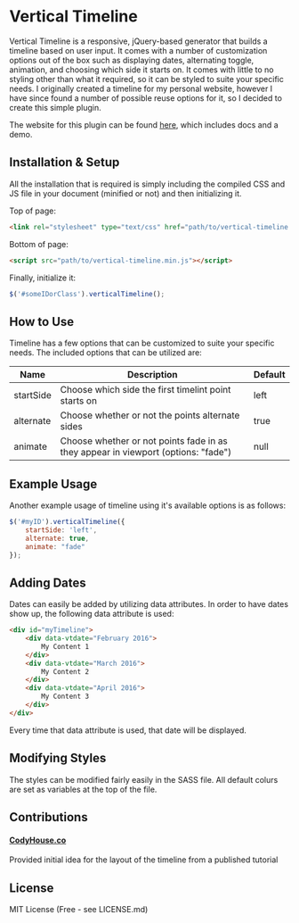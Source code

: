 # Vertical Timeline

Vertical Timeline is a responsive, jQuery-based generator that builds a timeline based on user input. It comes with a number of customization options out of the box such as displaying dates, alternating toggle, animation, and choosing which side it starts on. It comes with little to no styling other than what it required, so it can be styled to suite your specific needs. I originally created a timeline for my personal website, however I have since found a number of possible reuse options for it, so I decided to create this simple plugin.

The website for this plugin can be found [here](http://ryanfitzgerald.github.io/vertical-timeline/), which includes docs and a demo.

## Installation & Setup

All the installation that is required is simply including the compiled CSS and JS file in your document (minified or not) and then initializing it.

Top of page:
```html
<link rel="stylesheet" type="text/css" href="path/to/vertical-timeline.css">
```

Bottom of page:
```html
<script src="path/to/vertical-timeline.min.js"></script>
```

Finally, initialize it:
```javascript
$('#someIDorClass').verticalTimeline();
```

## How to Use

Timeline has a few options that can be customized to suite your specific needs. The included options that can be utilized are:

Name | Description | Default
---- | ----------- | -------
startSide | Choose which side the first timelint point starts on | left
alternate | Choose whether or not the points alternate sides | true
animate | Choose whether or not points fade in as they appear in viewport (options: "fade") | null

## Example Usage

Another example usage of timeline using it's available options is as follows:

```javascript
$('#myID').verticalTimeline({
    startSide: 'left',
    alternate: true,
    animate: "fade"
});
```

## Adding Dates

Dates can easily be added by utilizing data attributes. In order to have dates show up, the following data attribute is used:

```html
<div id="myTimeline">
    <div data-vtdate="February 2016">
        My Content 1
    </div>
    <div data-vtdate="March 2016">
        My Content 2
    </div>
    <div data-vtdate="April 2016">
        My Content 3
    </div>
</div>
```

Every time that data attribute is used, that date will be displayed.

## Modifying Styles

The styles can be modified fairly easily in the SASS file. All default colurs are set as variables at the top of the file.

## Contributions

#### [CodyHouse.co](https://codyhouse.co/)

Provided initial idea for the layout of the timeline from a published tutorial

## License

MIT License (Free - see LICENSE.md)
